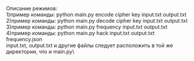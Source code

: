 Описание режимов:\
1)пример команды: python main.py encode cipher<caesar or vigenere> key input.txt output.txt\
2)пример команды: python main.py decode cipher<caesar or vigenere> key input.txt output.txt\
3)пример команды: python main.py frequency input.txt output.txt\
4)пример команды: python main.py hack input.txt output.txt frequency.json\
input.txt, output.txt и другие файлы следует расположить в той же директории, что и main.py\
